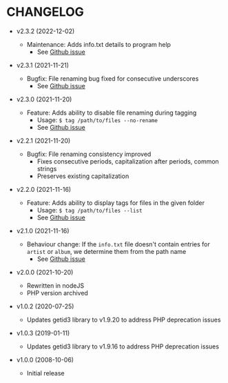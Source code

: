 # CHANGELOG

- v2.3.2 (2022-12-02)

  - Maintenance: Adds info.txt details to program help
    - See [Github issue](https://github.com/kpander/mp3tag/issues/15)

- v2.3.1 (2021-11-21)

  - Bugfix: File renaming bug fixed for consecutive underscores
    - See [Github issue](https://github.com/kpander/mp3tag/issues/11)

- v2.3.0 (2021-11-20)

  - Feature: Adds ability to disable file renaming during tagging
    - Usage: `$ tag /path/to/files --no-rename`
    - See [Github issue](https://github.com/kpander/mp3tag/issues/8)

- v2.2.1 (2021-11-20)

  - Bugfix: File renaming consistency improved
    - Fixes consecutive periods, capitalization after periods, common strings
    - Preserves existing capitalization

- v2.2.0 (2021-11-16)

  - Feature: Adds ability to display tags for files in the given folder
    - Usage: `$ tag /path/to/files --list`
    - See [Github issue](https://github.com/kpander/mp3tag/issues/4)

- v2.1.0 (2021-11-16)

  - Behaviour change: If the `info.txt` file doesn't contain entries for `artist` or `album`, we determine them from the path name
    - See [Github issue](https://github.com/kpander/mp3tag/issues/1)

- v2.0.0 (2021-10-20)

  - Rewritten in nodeJS
  - PHP version archived

- v1.0.2 (2020-07-25)

  - Updates getid3 library to v1.9.20 to address PHP deprecation issues

- v1.0.3 (2019-01-11)

  - Updates getid3 library to v1.9.16 to address PHP deprecation issues

- v1.0.0 (2008-10-06)

  - Initial release
